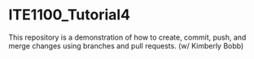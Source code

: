 # ITE1100_Tutorial4
This repository is a demonstration of how to create, commit, push, and merge changes using branches and pull requests. (w/ Kimberly Bobb)
